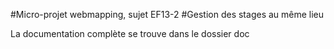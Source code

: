 ﻿#Micro-projet webmapping, sujet EF13-2
#Gestion des stages au même lieu

La documentation complète se trouve dans le dossier doc